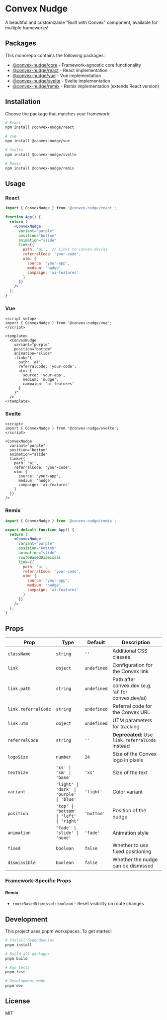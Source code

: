 # Convex Nudge

A beautiful and customizable "Built with Convex" component, available for multiple frameworks!

## Packages

This monorepo contains the following packages:

- [@convex-nudge/core](./packages/core) - Framework-agnostic core functionality
- [@convex-nudge/react](./packages/react) - React implementation
- [@convex-nudge/vue](./packages/vue) - Vue implementation
- [@convex-nudge/svelte](./packages/svelte) - Svelte implementation
- [@convex-nudge/remix](./packages/remix) - Remix implementation (extends React version)

## Installation

Choose the package that matches your framework:

```bash
# React
npm install @convex-nudge/react

# Vue
npm install @convex-nudge/vue

# Svelte
npm install @convex-nudge/svelte

# Remix
npm install @convex-nudge/remix
```

## Usage

### React
```jsx
import { ConvexNudge } from '@convex-nudge/react';

function App() {
  return (
    <ConvexNudge 
      variant="purple"
      position="bottom"
      animation="slide"
      link={{
        path: 'ai',  // Links to convex.dev/ai
        referralCode: 'your-code',
        utm: {
          source: 'your-app',
          medium: 'nudge',
          campaign: 'ai-features'
        }
      }}
    />
  );
}
```

### Vue
```vue
<script setup>
import { ConvexNudge } from '@convex-nudge/vue';
</script>

<template>
  <ConvexNudge 
    variant="purple"
    position="bottom"
    animation="slide"
    :link="{
      path: 'ai',
      referralCode: 'your-code',
      utm: {
        source: 'your-app',
        medium: 'nudge',
        campaign: 'ai-features'
      }
    }"
  />
</template>
```

### Svelte
```svelte
<script>
import { ConvexNudge } from '@convex-nudge/svelte';
</script>

<ConvexNudge 
  variant="purple"
  position="bottom"
  animation="slide"
  link={{
    path: 'ai',
    referralCode: 'your-code',
    utm: {
      source: 'your-app',
      medium: 'nudge',
      campaign: 'ai-features'
    }
  }}
/>
```

### Remix
```jsx
import { ConvexNudge } from '@convex-nudge/remix';

export default function App() {
  return (
    <ConvexNudge 
      variant="purple"
      position="bottom"
      animation="slide"
      routeBasedDismissal
      link={{
        path: 'ai',
        referralCode: 'your-code',
        utm: {
          source: 'your-app',
          medium: 'nudge',
          campaign: 'ai-features'
        }
      }}
    />
  );
}
```

## Props

| Prop | Type | Default | Description |
|------|------|---------|-------------|
| `className` | `string` | `''` | Additional CSS classes |
| `link` | `object` | `undefined` | Configuration for the Convex link |
| `link.path` | `string` | `undefined` | Path after convex.dev (e.g. 'ai' for convex.dev/ai) |
| `link.referralCode` | `string` | `undefined` | Referral code for the Convex URL |
| `link.utm` | `object` | `undefined` | UTM parameters for tracking |
| `referralCode` | `string` | `''` | **Deprecated:** Use `link.referralCode` instead |
| `logoSize` | `number` | `24` | Size of the Convex logo in pixels |
| `textSize` | `'xs' \| 'sm' \| 'base'` | `'xs'` | Size of the text |
| `variant` | `'light' \| 'dark' \| 'purple' \| 'blue'` | `'light'` | Color variant |
| `position` | `'top' \| 'bottom' \| 'left' \| 'right'` | `'bottom'` | Position of the nudge |
| `animation` | `'fade' \| 'slide' \| 'none'` | `'fade'` | Animation style |
| `fixed` | `boolean` | `false` | Whether to use fixed positioning |
| `dismissible` | `boolean` | `false` | Whether the nudge can be dismissed |

### Framework-Specific Props

#### Remix
- `routeBasedDismissal`: `boolean` - Reset visibility on route changes

## Development

This project uses pnpm workspaces. To get started:

```bash
# Install dependencies
pnpm install

# Build all packages
pnpm build

# Run tests
pnpm test

# Development mode
pnpm dev
```

## License

MIT 